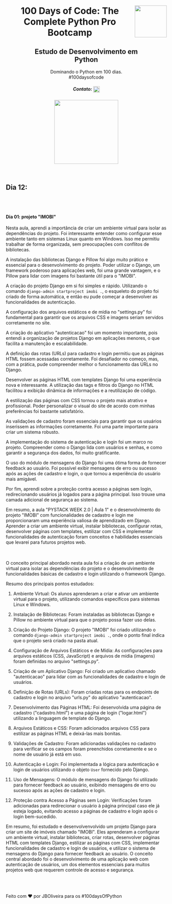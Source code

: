 
<div align="center">
<a href="https://github.com/oliveiradg" target="_blank"><img align="right" height="100" src="https://cdn.jsdelivr.net/gh/devicons/devicon/icons/python/python-original-wordmark.svg" /></a>




<h1>100 Days of Code: The Complete Python Pro Bootcamp</h1>

<h2>Estudo de Desenvolvimento em <br> Python</h2>

<p> Dominando o Python em 100 dias. 
<br>
#100daysofcode

##### Contato: <a href="https://www.linkedin.com/in/joaooliveiradg/" target="blank"><img align="center" src="https://cdn.jsdelivr.net/gh/devicons/devicon/icons/linkedin/linkedin-original.svg" alt="JBOliveira" height="20" width="20" /></a> 

  
</p>



           

<div align= "center">



<a href="https://github.com/oliveiradg" target="_blank"><img align="center" height="200" src="../images/100daysPython-removebg.png" /></a>
</div>
<br>

</div>
</div>

## Dia 12: 
<br>

<br>

#### Dia 01: projeto "IMOBI" 

Nesta aula, aprendi a importância de criar um ambiente virtual para isolar as dependências do projeto. Foi interessante entender como configurar esse ambiente tanto em sistemas Linux quanto em Windows. Isso me permitiu trabalhar de forma organizada, sem preocupações com conflitos de bibliotecas.

A instalação das bibliotecas Django e Pillow foi algo muito prático e essencial para o desenvolvimento do projeto. Poder utilizar o Django, um framework poderoso para aplicações web, foi uma grande vantagem, e o Pillow para lidar com imagens foi bastante útil para o "IMOBI".

A criação do projeto Django em si foi simples e rápido. Utilizando o comando `django-admin startproject imobi .`, o esqueleto do projeto foi criado de forma automática, e então eu pude começar a desenvolver as funcionalidades de autenticação.

A configuração dos arquivos estáticos e de mídia no "settings.py" foi fundamental para garantir que os arquivos CSS e imagens seriam servidos corretamente no site.

A criação do aplicativo "autenticacao" foi um momento importante, pois entendi a organização de projetos Django em aplicações menores, o que facilita a manutenção e escalabilidade.

A definição das rotas (URLs) para cadastro e login permitiu que as páginas HTML fossem acessadas corretamente. Foi desafiador no começo, mas, com a prática, pude compreender melhor o funcionamento das URLs no Django.

Desenvolver as páginas HTML com templates Django foi uma experiência nova e interessante. A utilização das tags e filtros do Django no HTML facilitou a exibição dinâmica de informações e a reutilização de código.

A estilização das páginas com CSS tornou o projeto mais atrativo e profissional. Poder personalizar o visual do site de acordo com minhas preferências foi bastante satisfatório.

As validações de cadastro foram essenciais para garantir que os usuários inserissem as informações corretamente. Foi uma parte importante para criar um sistema robusto.

A implementação do sistema de autenticação e login foi um marco no projeto. Compreender como o Django lida com usuários e senhas, e como garantir a segurança dos dados, foi muito gratificante.

O uso do módulo de mensagens do Django foi uma ótima forma de fornecer feedback ao usuário. Foi possível exibir mensagens de erro ou sucesso após as ações de cadastro e login, o que tornou a experiência do usuário mais amigável.

Por fim, aprendi sobre a proteção contra acesso a páginas sem login, redirecionando usuários já logados para a página principal. Isso trouxe uma camada adicional de segurança ao sistema.

Em resumo, a aula "PYSTACK WEEK 2.0 | Aula 1" e o desenvolvimento do projeto "IMOBI" com funcionalidades de cadastro e login me proporcionaram uma experiência valiosa de aprendizado em Django. Aprender a criar um ambiente virtual, instalar bibliotecas, configurar rotas, desenvolver páginas com templates, estilizar com CSS e implementar funcionalidades de autenticação foram conceitos e habilidades essenciais que levarei para futuros projetos web.

<br>
<br>
 O conceito principal abordado nesta aula foi a criação de um ambiente virtual para isolar as dependências do projeto e o desenvolvimento de funcionalidades básicas de cadastro e login utilizando o framework Django.

Resumo dos principais pontos estudados:

1. Ambiente Virtual: Os alunos aprenderam a criar e ativar um ambiente virtual para o projeto, utilizando comandos específicos para sistemas Linux e Windows.

2. Instalação de Bibliotecas: Foram instaladas as bibliotecas Django e Pillow no ambiente virtual para que o projeto possa fazer uso delas.

3. Criação do Projeto Django: O projeto "IMOBI" foi criado utilizando o comando `django-admin startproject imobi .`, onde o ponto final indica que o projeto será criado na pasta atual.

4. Configuração de Arquivos Estáticos e de Mídia: As configurações para arquivos estáticos (CSS, JavaScript) e arquivos de mídia (imagens) foram definidas no arquivo "settings.py".

5. Criação de um Aplicativo Django: Foi criado um aplicativo chamado "autenticacao" para lidar com as funcionalidades de cadastro e login de usuários.

6. Definição de Rotas (URLs): Foram criadas rotas para os endpoints de cadastro e login no arquivo "urls.py" do aplicativo "autenticacao".

7. Desenvolvimento das Páginas HTML: Foi desenvolvida uma página de cadastro ("cadastro.html") e uma página de login ("logar.html") utilizando a linguagem de template do Django.

8. Arquivos Estáticos e CSS: Foram adicionados arquivos CSS para estilizar as páginas HTML e deixá-las mais bonitas.

9. Validações de Cadastro: Foram adicionadas validações no cadastro para verificar se os campos foram preenchidos corretamente e se o nome de usuário já está em uso.

10. Autenticação e Login: Foi implementada a lógica para autenticação e login de usuários utilizando o objeto `User` fornecido pelo Django.

11. Uso de Mensagens: O módulo de mensagens do Django foi utilizado para fornecer feedback ao usuário, exibindo mensagens de erro ou sucesso após as ações de cadastro e login.

12. Proteção contra Acesso a Páginas sem Login: Verificações foram adicionadas para redirecionar o usuário à página principal caso ele já esteja logado, evitando acesso a páginas de cadastro e login após o login bem-sucedido.

Em resumo, foi estudado e desenvolvenvolvido um projeto Django para criar um site de imóveis chamado "IMOBI". Eles aprenderam a configurar um ambiente virtual, instalar bibliotecas, criar rotas, desenvolver páginas HTML com templates Django, estilizar as páginas com CSS, implementar funcionalidades de cadastro e login de usuários, e utilizar o sistema de mensagens do Django para fornecer feedback ao usuário. O conceito central abordado foi o desenvolvimento de uma aplicação web com autenticação de usuários, um dos elementos essenciais para muitos projetos web que requerem controle de acesso e segurança.

<br>
<br>
<br>
Feito com ❤ por JBOliveira para os #100daysOfPython 
<br>
<br>